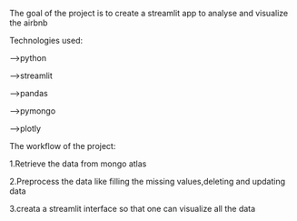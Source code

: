 The goal of the project is to create a streamlit app to analyse and visualize the airbnb


Technologies used:

-->python

-->streamlit

-->pandas

-->pymongo

-->plotly

The workflow of the project:


1.Retrieve the data from mongo atlas

2.Preprocess the data like filling the missing values,deleting and updating data

3.creata a streamlit interface so that one can visualize all the data
